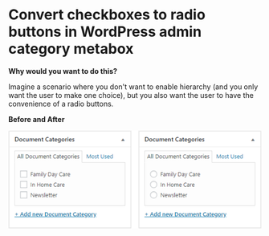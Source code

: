 # Convert checkboxes to radio buttons in WordPress admin category metabox

**Why would you want to do this?**

Imagine a scenario where you don't want to enable hierarchy (and you only want the user to make one choice), but you also want the user to have the convenience of a radio buttons.

**Before and After**

[![N|Solid](https://raw.githubusercontent.com/mikeott/convert-checkboxes-to-radio-buttons/master/before-after.png)](https://github.com/mikeott/convert-checkboxes-to-radio-buttons)
